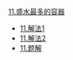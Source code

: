 
[11.盛水最多的容器](https://leetcode-cn.com/problems/container-with-most-water/)
- [11.解法1](https://leetcode-cn.com/submissions/detail/23199728/)
- [11.解法2](https://leetcode-cn.com/submissions/detail/23200419/)
- [11.题解](https://leetcode-cn.com/problems/container-with-most-water/solution/tu-jie-sheng-shui-zui-duo-de-rong-qi-by-annika/)
